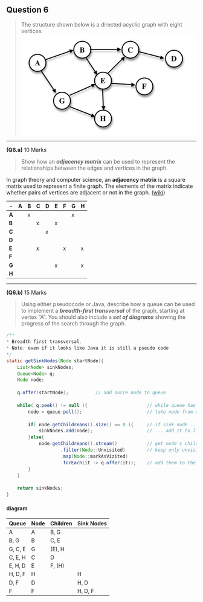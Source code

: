 ## Question 6
> The structure shown below is a directed acyclic graph with eight vertices.
> ![alt text](../res/Q6_2011.png)
>
***
**(Q6.a)** 10 Marks
> Show how an _**adjacency matrix**_ can be used to represent the relationships between the edges and vertices in the graph.

In graph theory and computer science, an **adjacency matrix** is a square matrix used to represent a finite graph. The elements of the matrix indicate whether pairs of vertices are adjacent or not in the graph. ([wiki](https://en.wikipedia.org/wiki/Adjacency_matrix))

| **-** | A | B | C | D | E | F | G | H |
|-------|---|---|---|---|---|---|---|---|
| **A** |   | x |   |   |   |   | x |   |
| **B** |   |   | x |   | x |   |   |   |
| **C** |   |   |   | x |   |   |   |   |
| **D** |   |   |   |   |   |   |   |   |
| **E** |   |   | x |   |   | x |   | x |
| **F** |   |   |   |   |   |   |   |   |
| **G** |   |   |   |   | x |   |   | x |
| **H** |   |   |   |   |   |   |   |   |

***
**(Q6.b)** 15 Marks
> Using either pseudocode or Java, describe how a queue can be used to implement a _**breadth-first transversal**_ of the graph, starting at vertex “A”. You should also include a _**set of diagrams**_ showing the progress of the search through the graph.

```java
/**
* Breadth first transversal.
* Note: even if it looks like Java it is still a pseudo code
*/
static getSinkNodes(Node startNode){
    List<Node> sinkNodes;
    Queue<Node> q;
    Node node;

    q.offer(startNode);          // add surce node to queue

    while( q.peek() != null ){                      // while queue has node
        node = queue.poll();                        // take node from a queue

        if( node.getChildreans().size() == 0 ){     // if sink node ...
            sinkNodes.add(node);                    // ... add it to list.
        }else{
            node.getChildreans().stream()           // get node's childrens
                    .filter(Node::Unvisited)        // keep only unvisited nodes
                    .map(Node::markAsVizited)
                    .forEach(it -> q.offer(it));    // add them to the queue
        }
    }

    return sinkNodes;
}
```

#### diagram

| Queue   | Node | Children | Sink Nodes |
| ------- | ---- | -------- | ---------- |
| A       | A    | B, G     |            |
| B, G    | B    | C, E     |            |
| G, C, E | G    | (E), H   |            |
| C, E, H | C    | D        |            |
| E, H, D | E    | F, (H)   |            |
| H, D, F | H    |          | H          |
| D, F    | D    |          | H, D       |
| F       | F    |          | H, D, F    |
